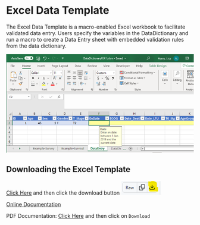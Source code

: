 
<!-- README.md is generated from README.Rmd. Please edit that file -->

# Excel Data Template

The Excel Data Template is a macro-enabled Excel workbook to facilitate
validated data entry. Users specify the variables in the DataDictionary
and run a macro to create a Data Entry sheet with embedded validation
rules from the data dictionary.

![](images/dataentry.png)

## Downloading the Excel Template

[Click
Here](https://github.com/biostatsPMH/ExcelDataTemplate/blob/main/DataDictionary0.1.0.xlsm)
and then click the download button ![](images/download_btn.png)

[Online Documentation](https://biostatsPMH.github.io/ExcelDataTemplate/)

PDF Documentation: [Click
Here](https://biostatsPMH.github.io/ExcelDataTemplate/ExcelTemplateGuide.pdf)
and then click on `Download`

